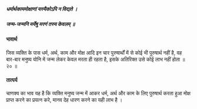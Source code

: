 ##### धर्मार्थकाममोक्षाणां यस्यैकोऽपि न विद्यते ।
##### जन्म-जन्मनि मर्येषु मरणं तस्य केवलम् ॥

#### भावार्थ

जिस व्यक्ति के पास धर्म, अर्थ, काम और मोक्ष आदि इन चार पुरुषार्थों में से कोई भी पुरुषार्थ नहीं है, वह बार-बार मनुष्य योनि में जन्म लेकर केवल मरता ही रहता है, इसके अतिरिक्त उसे कोई लाभ नहीं होता ॥ २० ॥

#### तात्पर्य

चाणक्य का भाव यह है कि व्यक्ति मनुष्य जन्म में आकर धर्म, अर्थ और काम के लिए पुरुषार्थ करता हुआ मोक्ष प्राप्त करने का प्रयत्न करे, मानव देह धारण करने का यही लाभ है ।